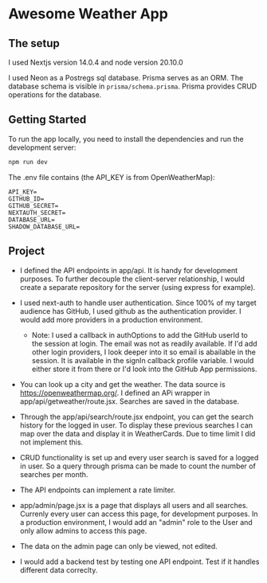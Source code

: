 # Awesome Weather App

## The setup

I used Nextjs version 14.0.4 and node version 20.10.0

I used Neon as a Postregs sql database. Prisma serves as an ORM. The database schema is visible in `prisma/schema.prisma`. Prisma provides CRUD operations for the database. 

## Getting Started

To run the app locally, you need to install the dependencies and run the development server:
```bash
npm run dev
```

The .env file contains (the API_KEY is from OpenWeatherMap):
```
API_KEY=
GITHUB_ID=
GITHUB_SECRET=
NEXTAUTH_SECRET=
DATABASE_URL=
SHADOW_DATABASE_URL=
```

## Project

- I defined the API endpoints in app/api. It is handy for development purposes. To further decouple the client-server relationship, I would create a separate repository for the server (using express for example).

- I used next-auth to handle user authentication. Since 100% of my target audience has GitHub, I used github as the authentication provider. I would add more providers in a production environment.
    - Note: I used a callback in authOptions to add the GitHub userId to the session at login. The email was not as readily available. If I'd add other login providers, I look deeper into it so email is abailable in the session. It is available in the signIn callback profile variable. I would either store it from there or I'd look into the GitHub App permissions. 

- You can look up a city and get the weather. The data source is https://openweathermap.org/. I defined an APi wrapper in app/api/getweather/route.jsx. Searches are saved in the database. 

- Through the app/api/search/route.jsx endpoint, you can get the search history for the logged in user. To display these previous searches I can map over the data and display it in WeatherCards. Due to time limit I did not implement this.

- CRUD functionality is set up and every user search is saved for a logged in user. So a query through prisma can be made to count the number of searches per month. 

- The API endpoints can implement a rate limiter. 

- app/admin/page.jsx is a page that displays all users and all searches. Currenly every user can access this page, for development purposes. In a production environment, I would add an "admin" role to the User and only allow admins to access this page.

- The data on the admin page can only be viewed, not edited.

- I would add a backend test by testing one API endpoint. Test if it handles different data correclty.
